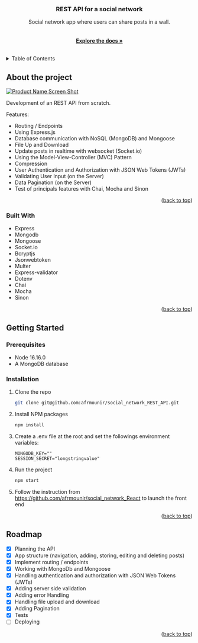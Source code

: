 <a name="readme-top"></a>

<!-- PROJECT LOGO -->
<br />
<div align="center">
  <a href="https://github.com/afrmounir/online_shop">
    <!-- <img src="public/images/logo.png" alt="Logo" width="80" height="80"> -->
  </a>

  <h3 align="center">REST API for a social network</h3>

  <p align="center">
    Social network app where users can share posts in a wall.
    <br />
    <br />
    <a href="https://github.com/afrmounir/social_network_REST_API">
    <br />
    <strong>Explore the docs »</strong></a>
    <br />
    <br />
  </p>
</div>

<!-- TABLE OF CONTENTS -->
<details>
  <summary>Table of Contents</summary>
  <ol>
    <li>
      <a href="#about-the-project">About The Project</a>
      <ul>
        <li><a href="#built-with">Built With</a></li>
      </ul>
    </li>
    <li>
      <a href="#getting-started">Getting Started</a>
      <ul>
        <li><a href="#prerequisites">Prerequisites</a></li>
        <li><a href="#installation">Installation</a></li>
      </ul>
    </li>
    <li><a href="#roadmap">Roadmap</a></li>
  </ol>
</details>

<!-- ABOUT THE PROJECT -->

## About the project

[![Product Name Screen Shot][product-screenshot]](https://example.com)

Development of an REST API from scratch.

Features:

- Routing / Endpoints
- Using Express.js
- Database communication with NoSQL (MongoDB) and Mongoose
- File Up and Download
- Update posts in realtime with websocket (Socket.io)
- Using the Model-View-Controller (MVC) Pattern
- Compression
- User Authentication and Authorization with JSON Web Tokens (JWTs)
- Validating User Input (on the Server)
- Data Pagination (on the Server)
- Test of principals features with Chai, Mocha and Sinon

<p align="right">(<a href="#readme-top">back to top</a>)</p>

### Built With

- Express
- Mongodb
- Mongoose
- Socket.io
- Bcryptjs
- Jsonwebtoken
- Multer
- Express-validator
- Dotenv
- Chai
- Mocha
- Sinon

<p align="right">(<a href="#readme-top">back to top</a>)</p>

<!-- GETTING STARTED -->

## Getting Started

### Prerequisites

- Node 16.16.0
- A MongoDB database

### Installation

1. Clone the repo
   ```sh
   git clone git@github.com:afrmounir/social_network_REST_API.git
   ```
2. Install NPM packages
   ```sh
   npm install
   ```
3. Create a .env file at the root and set the followings environment variables:
   ```
   MONGODB_KEY=""
   SESSION_SECRET="longstringvalue"
   ```
4. Run the project
   ```sh
   npm start
   ```
5. Follow the instruction from https://github.com/afrmounir/social_network_React to launch the front end 

<p align="right">(<a href="#readme-top">back to top</a>)</p>


<!-- ROADMAP -->

## Roadmap

- [x] Planning the API
- [x] App structure (navigation, adding, storing, editing and deleting posts)
- [x] Implement routing / endpoints
- [x] Working with MongoDb and Mongoose
- [x] Handling authentication and authorization with JSON Web Tokens (JWTs)
- [x] Adding server side validation
- [x] Adding error Handling
- [x] Handling file upload and download
- [x] Adding Pagination
- [x] Tests
- [ ] Deploying

<p align="right">(<a href="#readme-top">back to top</a>)</p>



<!-- MARKDOWN LINKS & IMAGES -->
<!-- https://www.markdownguide.org/basic-syntax/#reference-style-links -->

[product-screenshot]: public/images/capture.gif

